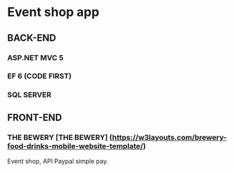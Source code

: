 # Event shop app

## BACK-END
### ASP.NET MVC 5
### EF 6 (CODE FIRST)
### SQL SERVER

## FRONT-END
### THE BEWERY [THE BEWERY] (https://w3layouts.com/brewery-food-drinks-mobile-website-template/)


Event shop, API Paypal simple pay.

